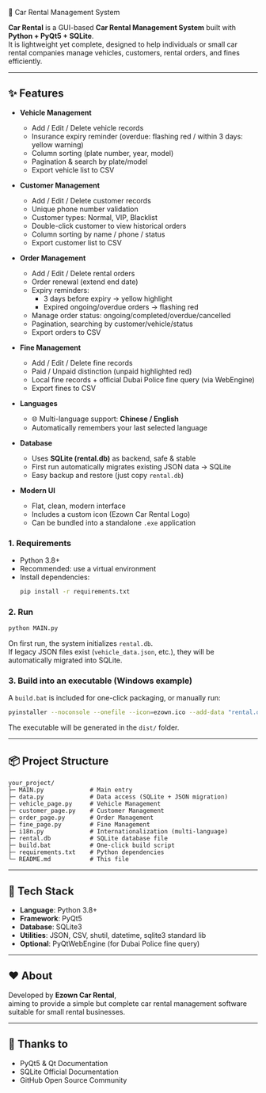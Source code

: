  🚗  Car Rental Management System

**Car Rental** is a GUI-based **Car Rental Management System** built with **Python + PyQt5 + SQLite**.  
It is lightweight yet complete, designed to help individuals or small car rental companies manage vehicles, customers, rental orders, and fines efficiently.

---

## ✨ Features

- **Vehicle Management**
  - Add / Edit / Delete vehicle records
  - Insurance expiry reminder (overdue: flashing red / within 3 days: yellow warning)
  - Column sorting (plate number, year, model)
  - Pagination & search by plate/model
  - Export vehicle list to CSV

- **Customer Management**
  - Add / Edit / Delete customer records
  - Unique phone number validation
  - Customer types: Normal, VIP, Blacklist
  - Double-click customer to view historical orders
  - Column sorting by name / phone / status
  - Export customer list to CSV

- **Order Management**
  - Add / Edit / Delete rental orders
  - Order renewal (extend end date)
  - Expiry reminders: 
    - 3 days before expiry → yellow highlight  
    - Expired ongoing/overdue orders → flashing red
  - Manage order status: ongoing/completed/overdue/cancelled
  - Pagination, searching by customer/vehicle/status
  - Export orders to CSV

- **Fine Management**
  - Add / Edit / Delete fine records
  - Paid / Unpaid distinction (unpaid highlighted red)
  - Local fine records + official Dubai Police fine query (via WebEngine)
  - Export fines to CSV

- **Languages**
  - 🌐 Multi-language support: **Chinese / English**
  - Automatically remembers your last selected language

- **Database**
  - Uses **SQLite (rental.db)** as backend, safe & stable
  - First run automatically migrates existing JSON data → SQLite
  - Easy backup and restore (just copy `rental.db`)

- **Modern UI**
  - Flat, clean, modern interface
  - Includes a custom icon (Ezown Car Rental Logo)
  - Can be bundled into a standalone `.exe` application

### 1. Requirements
- Python 3.8+  
- Recommended: use a virtual environment  
- Install dependencies:
  ```bash
  pip install -r requirements.txt
  ```

### 2. Run
```bash
python MAIN.py
```

On first run, the system initializes `rental.db`.  
If legacy JSON files exist (`vehicle_data.json`, etc.), they will be automatically migrated into SQLite.

### 3. Build into an executable (Windows example)
A `build.bat` is included for one-click packaging, or manually run:

```bash
pyinstaller --noconsole --onefile --icon=ezown.ico --add-data "rental.db;." MAIN.py
```

The executable will be generated in the `dist/` folder.

---

## 📦 Project Structure

```
your_project/
├─ MAIN.py             # Main entry
├─ data.py             # Data access (SQLite + JSON migration)
├─ vehicle_page.py     # Vehicle Management
├─ customer_page.py    # Customer Management
├─ order_page.py       # Order Management
├─ fine_page.py        # Fine Management
├─ i18n.py             # Internationalization (multi-language)
├─ rental.db           # SQLite database file
├─ build.bat           # One-click build script
├─ requirements.txt    # Python dependencies
└─ README.md           # This file
```

---

## 📖 Tech Stack

- **Language**: Python 3.8+  
- **Framework**: PyQt5  
- **Database**: SQLite3  
- **Utilities**: JSON, CSV, shutil, datetime, sqlite3 standard lib  
- **Optional**: PyQtWebEngine (for Dubai Police fine query)

---

## ❤️ About

Developed by **Ezown Car Rental**,  
aiming to provide a simple but complete car rental management software suitable for small rental businesses.  

---

## 🙏 Thanks to

- PyQt5 & Qt Documentation  
- SQLite Official Documentation  
- GitHub Open Source Community  
